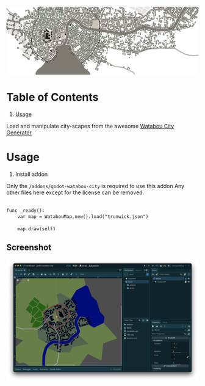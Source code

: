 ![img](./demo/splash.png)

# Table of Contents

1.  [Usage](#org7ef4c63)

Load and manipulate city-scapes from the awesome [Watabou City Generator](https://watabou.github.io/city-generator)

<a id="org7ef4c63"></a>

# Usage

1.  Install addon

Only the `/addons/godot-watabou-city` is required to use this addon
Any other files here except for the license can be removed.

```gdscript

func _ready():
    var map = WatabouMap.new().load("trunwick.json")

    map.draw(self)
```

## Screenshot

![img](./demo/screenshot.png)
